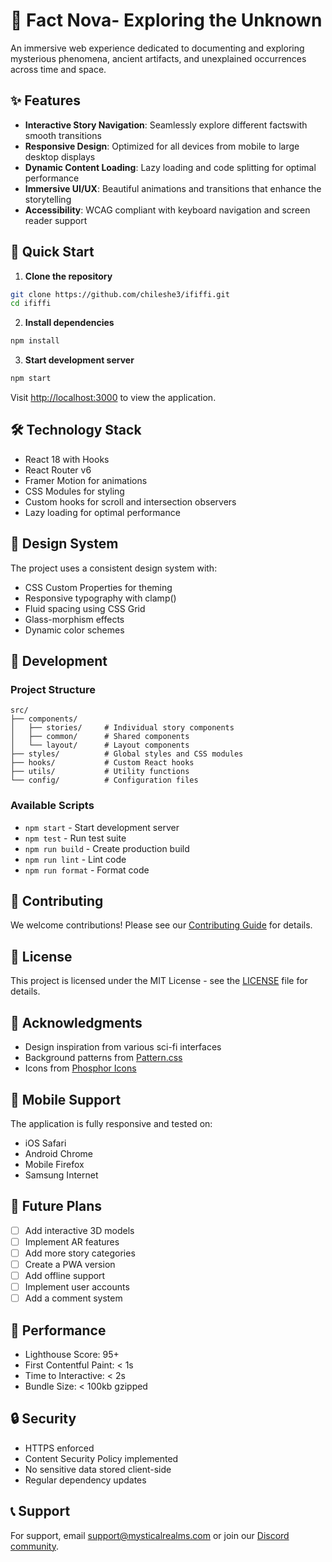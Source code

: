 # 🌌 Fact Nova- Exploring the Unknown

An immersive web experience dedicated to documenting and exploring mysterious phenomena, ancient artifacts, and unexplained occurrences across time and space.

## ✨ Features

- **Interactive Story Navigation**: Seamlessly explore different factswith smooth transitions
- **Responsive Design**: Optimized for all devices from mobile to large desktop displays
- **Dynamic Content Loading**: Lazy loading and code splitting for optimal performance
- **Immersive UI/UX**: Beautiful animations and transitions that enhance the storytelling
- **Accessibility**: WCAG compliant with keyboard navigation and screen reader support

## 🚀 Quick Start

1. **Clone the repository**
```bash
git clone https://github.com/chileshe3/ififfi.git
cd ififfi
```

2. **Install dependencies**
```bash
npm install
```

3. **Start development server**
```bash
npm start
```

Visit [http://localhost:3000](http://localhost:3000) to view the application.

## 🛠 Technology Stack

- React 18 with Hooks
- React Router v6
- Framer Motion for animations
- CSS Modules for styling
- Custom hooks for scroll and intersection observers
- Lazy loading for optimal performance


## 🎨 Design System

The project uses a consistent design system with:
- CSS Custom Properties for theming
- Responsive typography with clamp()
- Fluid spacing using CSS Grid
- Glass-morphism effects
- Dynamic color schemes

## 🔧 Development

### Project Structure
```
src/
├── components/
│   ├── stories/     # Individual story components
│   ├── common/      # Shared components
│   └── layout/      # Layout components
├── styles/          # Global styles and CSS modules
├── hooks/           # Custom React hooks
├── utils/           # Utility functions
└── config/          # Configuration files
```

### Available Scripts

- `npm start` - Start development server
- `npm test` - Run test suite
- `npm run build` - Create production build
- `npm run lint` - Lint code
- `npm run format` - Format code

## 🤝 Contributing

We welcome contributions! Please see our [Contributing Guide](CONTRIBUTING.md) for details.

## 📄 License

This project is licensed under the MIT License - see the [LICENSE](LICENSE) file for details.

## 🌟 Acknowledgments

- Design inspiration from various sci-fi interfaces
- Background patterns from [Pattern.css](https://github.com/bansal-io/pattern.css)
- Icons from [Phosphor Icons](https://phosphoricons.com)

## 📱 Mobile Support

The application is fully responsive and tested on:
- iOS Safari
- Android Chrome
- Mobile Firefox
- Samsung Internet

## 🔮 Future Plans

- [ ] Add interactive 3D models
- [ ] Implement AR features
- [ ] Add more story categories
- [ ] Create a PWA version
- [ ] Add offline support
- [ ] Implement user accounts
- [ ] Add a comment system

## 💫 Performance

- Lighthouse Score: 95+
- First Contentful Paint: < 1s
- Time to Interactive: < 2s
- Bundle Size: < 100kb gzipped

## 🔒 Security

- HTTPS enforced
- Content Security Policy implemented
- No sensitive data stored client-side
- Regular dependency updates

## 📞 Support

For support, email support@mysticalrealms.com or join our [Discord community](https://discord.gg/mysticalrealms).